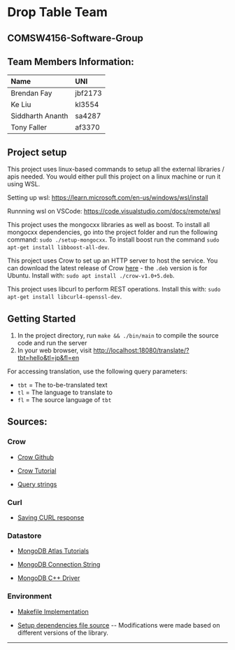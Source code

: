 # Drop Table Team
## COMSW4156-Software-Group

## Team Members Information:
| Name | UNI |
| :-----| :---- |
| Brendan Fay	| jbf2173 |
| Ke Liu | kl3554 |
| Siddharth Ananth | sa4287 |
| Tony Faller | af3370 | 

## Project setup 

This project uses linux-based commands to setup all the external libraries / apis needed. You would either pull this project on a linux machine or run it using WSL.

Setting up wsl: https://learn.microsoft.com/en-us/windows/wsl/install

Runnning wsl on VSCode: https://code.visualstudio.com/docs/remote/wsl

This project uses the mongocxx libraries as well as boost. To install all mongocxx dependencies, go into the project folder and run the following command: `sudo ./setup-mongocxx`. To install boost run the command `sudo apt-get install libboost-all-dev`.

This project uses Crow to set up an HTTP server to host the service. You can download the latest release of Crow [here](https://github.com/CrowCpp/Crow/releases/tag/v1.0+5) - the `.deb` version is for Ubuntu. Install with: `sudo apt install ./crow-v1.0+5.deb`.

This project uses libcurl to perform REST operations. Install this with: `sudo apt-get install libcurl4-openssl-dev`.

## Getting Started
1. In the project directory, run `make && ./bin/main` to compile the source code and run the server
2. In your web browser, visit [http://localhost:18080/translate/?tbt=hello&tl=jp&fl=en](http://localhost:18080/translate/?tbt=hello&tl=jp&fl=en)

For accessing translation, use the following query parameters:
 - `tbt` = The to-be-translated text
 - `tl` = The language to translate to
 - `fl` = The source language of `tbt`

## Sources:

### Crow
* [Crow Github](https://github.com/CrowCpp/Crow)

* [Crow Tutorial](https://crowcpp.org/master/getting_started/your_first_application/)

* [Query strings](https://crowcpp.org/master/guides/query-string/)

### Curl
* [Saving CURL response](https://stackoverflow.com/questions/9786150/save-curl-content-result-into-a-string-in-c)

### Datastore
* [MongoDB Atlas Tutorials](https://mongocxx.org/mongocxx-v3/tutorial/)

* [MongoDB Connection String](https://www.mongodb.com/docs/guides/atlas/connection-string/)

* [MongoDB C++ Driver](https://www.mongodb.com/docs/drivers/cxx/)

### Environment
* [Makefile Implementation](https://github.com/evanugarte/mongocxx-tutorial/blob/09dc4bf76d57fe40cf7154a8eb9e7530d49ab536/Makefile)

* [Setup dependencies file source](https://github.com/evanugarte/mongocxx-tutorial/blob/09dc4bf76d57fe40cf7154a8eb9e7530d49ab536/setup-mongocxx) -- Modifications were made based on different versions of the library.

---
